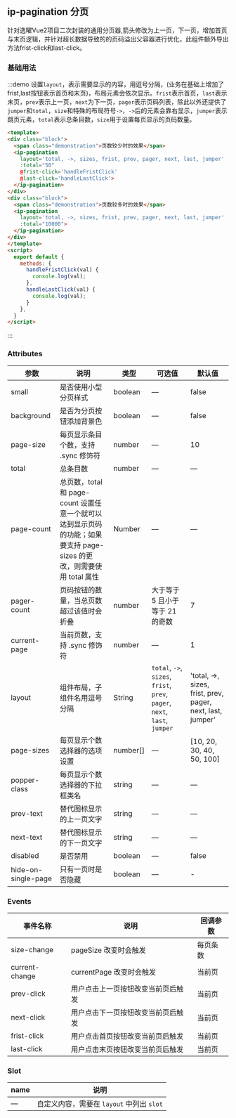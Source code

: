 ## ip-pagination 分页

针对逸曜Vue2项目二次封装的通用分页器,箭头修改为上一页，下一页，增加首页与末页逻辑，并针对超长数据导致的的页码溢出父容器进行优化，此组件额外导出方法frist-click和last-click。

### 基础用法

:::demo 设置`layout`，表示需要显示的内容，用逗号分隔，(业务在基础上增加了frist,last按钮表示首页和末页)，布局元素会依次显示。`frist`表示首页，`last`表示末页，`prev`表示上一页，`next`为下一页，`pager`表示页码列表，除此以外还提供了`jumper`和`total`，`size`和特殊的布局符号`->`，`->`后的元素会靠右显示，`jumper`表示跳页元素，`total`表示总条目数，`size`用于设置每页显示的页码数量。
```html
<template>
<div class="block">
  <span class="demonstration">页数较少时的效果</span>
  <ip-pagination
    layout='total, ->, sizes, frist, prev, pager, next, last, jumper'
    :total="50"
    @frist-click='handleFristClick'
    @last-click='handleLastClick'>
  </ip-pagination>
</div>
<div class="block">
  <span class="demonstration">页数较多时的效果</span>
  <ip-pagination
    layout='total, ->, sizes, frist, prev, pager, next, last, jumper'
    :total="10000">
  </ip-pagination>
</div>
</template>
<script>
  export default {
    methods: {
      handleFristClick(val) {
        console.log(val);
      },
      handleLastClick(val) {
        console.log(val);
      }
    },
  }
</script>
```
:::
### Attributes
| 参数               | 说明                                                     | 类型              | 可选值      | 默认值 |
|--------------------|----------------------------------------------------------|-------------------|-------------|--------|
| small | 是否使用小型分页样式 | boolean | — | false |
| background | 是否为分页按钮添加背景色 | boolean | — | false |
| page-size | 每页显示条目个数，支持 .sync 修饰符 | number | — | 10 |
| total | 总条目数 | number | — | — |
| page-count | 总页数，total 和 page-count 设置任意一个就可以达到显示页码的功能；如果要支持 page-sizes 的更改，则需要使用 total 属性 | Number | — | — |
| pager-count | 页码按钮的数量，当总页数超过该值时会折叠 | number | 大于等于 5 且小于等于 21 的奇数 | 7 |
| current-page | 当前页数，支持 .sync 修饰符 | number | — | 1 |
| layout | 组件布局，子组件名用逗号分隔| String | `total`, `->`, `sizes`, `frist`, `prev`, `pager`, `next`, `last`, `jumper` | 'total, ->, sizes, frist, prev, pager, next, last, jumper' |
| page-sizes | 每页显示个数选择器的选项设置 | number[] | — |  [10, 20, 30, 40, 50, 100] |
| popper-class | 每页显示个数选择器的下拉框类名 | string | — | — |
| prev-text | 替代图标显示的上一页文字 | string | — | — |
| next-text | 替代图标显示的下一页文字 | string | — | — |
| disabled | 是否禁用 | boolean | — | false |
| hide-on-single-page | 只有一页时是否隐藏 | boolean | — | - |

### Events
| 事件名称 | 说明 | 回调参数 |
|---------|--------|---------|
| size-change | pageSize 改变时会触发 | 每页条数 |
| current-change | currentPage 改变时会触发 | 当前页 |
| prev-click | 用户点击上一页按钮改变当前页后触发 | 当前页 |
| next-click | 用户点击下一页按钮改变当前页后触发 | 当前页 |
| frist-click | 用户点击首页按钮改变当前页后触发 | 当前页 |
| last-click | 用户点击末页按钮改变当前页后触发 | 当前页 |

### Slot
| name | 说明 |
|------|--------|
| — | 自定义内容，需要在 `layout` 中列出 `slot` |